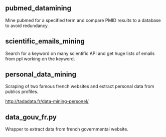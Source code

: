 ## pubmed_datamining

Mine pubmed for a specified term and compare PMID results to a database to avoid redundancy.

## scientific_emails_mining

Search for a keyword on many scientific API and get huge lists of emails from ppl working on the keyword.

## personal_data_mining

Scraping of two famous french websites and extract personal data from publics profiles.

http://tadadata.fr/data-mining-personel/

## data_gouv_fr.py

Wrapper to extract data from french governmental website.
